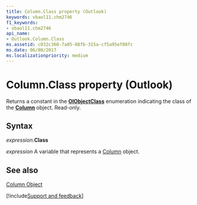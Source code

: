 ```yaml
---
title: Column.Class property (Outlook)
keywords: vbaol11.chm2746
f1_keywords:
- vbaol11.chm2746
api_name:
- Outlook.Column.Class
ms.assetid: c032c360-7a05-08fb-315a-cf5a95ef08fc
ms.date: 06/08/2017
ms.localizationpriority: medium
---
```



# Column.Class property (Outlook)

Returns a constant in the **[OlObjectClass](Outlook.OlObjectClass.md)** enumeration indicating the class of the **[Column](Outlook.Column.md)** object. Read-only.


## Syntax

_expression_.**Class**

_expression_ A variable that represents a [Column](Outlook.Column.md) object.


## See also


[Column Object](Outlook.Column.md)

[!include[Support and feedback](~/includes/feedback-boilerplate.md)]